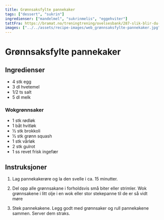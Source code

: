 ```yaml
---
title: Grønnsaksfylte pannekaker
tags: ["dessert", "sukrin"]
ingredienser: ["mandelmel", "sukrinmelis", "eggehviter"]
tattFra: https://bramat.no/treningtrening/ovelsesbank/287-slik-blir-du-kvitt-hengerumpa
images: ["../../assets/recipe-images/web_grønnsaksfylte-pannekaker.jpg"]
---
```


# Grønnsaksfylte pannekaker

## Ingredienser

- 4 stk egg
- 3 dl hvetemel
- 1/2 ts salt
- 5 dl melk

### Wokgrønnsaker

- 1 stk rødløk
- 1 båt hvitløk
- 1⁄2 stk brokkoli
- 1⁄2 stk grønn squash
- 1 stk vårløk
- 2 stk gulrot
- 1 ss revet frisk ingefær

## Instruksjoner

1. Lag pannekakerøre og la den svelle i ca. 15 minutter.

2. Del opp alle grønnsakane i forholdsvis små biter eller strimler. Wok grønnsakene i litt olje i en wok eller stor stekepanne til de er så vidt møre

3. Stek pannekakene. Legg godt med grønnsaker og rull pannekakene sammen. Server dem straks.

